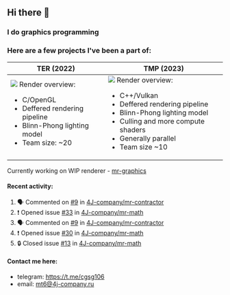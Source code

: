 ## Hi there 👋
### I do graphics programming
### Here are a few projects I've been a part of:  

TER (2022)            |  TMP (2023)
-------------------------|-------------------------
![](images/ter_screenshot_00_upscaled.png) Render overview: <br><ul><li> C/OpenGL <li> Deffered rendering pipeline <li> Blinn-Phong lighting model <li> Team size: ~20 | ![](images/tmp_screenshot_01_upscaled.png) Render overview: <br><ul><li> C++/Vulkan <li> Deffered rendering pipeline <li> Blinn-Phong lighting model <li> Culling and more compute shaders <li> Generally parallel <li> Team size ~10

Currently working on WIP renderer - [mr-graphics](https://github.com/4J-company/mr-graphics)  

#### Recent activity:
<!--START_SECTION:activity-->
1. 🗣 Commented on [#9](https://github.com/4J-company/mr-contractor/pull/9#issuecomment-2843792008) in [4J-company/mr-contractor](https://github.com/4J-company/mr-contractor)
2. ❗ Opened issue [#33](https://github.com/4J-company/mr-math/issues/33) in [4J-company/mr-math](https://github.com/4J-company/mr-math)
3. 🗣 Commented on [#9](https://github.com/4J-company/mr-contractor/pull/9#issuecomment-2830175042) in [4J-company/mr-contractor](https://github.com/4J-company/mr-contractor)
4. ❗ Opened issue [#30](https://github.com/4J-company/mr-math/issues/30) in [4J-company/mr-math](https://github.com/4J-company/mr-math)
5. 🔒 Closed issue [#13](https://github.com/4J-company/mr-math/issues/13) in [4J-company/mr-math](https://github.com/4J-company/mr-math)
<!--END_SECTION:activity-->

#### Contact me here:
 - telegram: https://t.me/cgsg106
 - email:    mt6@4j-company.ru
